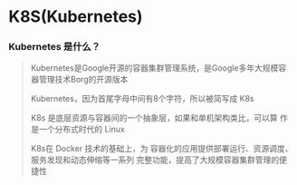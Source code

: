 # K8S(Kubernetes)

### Kubernetes 是什么？

> Kubernetes是Google开源的容器集群管理系统，是Google多年⼤规模容器管理技术Borg的开源版本
>
> Kubernetes，因为首尾字母中间有8个字符，所以被简写成 K8s
>
> K8s 是底层资源与容器间的一个抽象层，如果和单机架构类比，可以算 作是一个分布式时代的 Linux
>
> K8s在 Docker 技术的基础上，为 容器化的应用提供部署运行、资源调度、服务发现和动态伸缩等一系列 完整功能，提高了大规模容器集群管理的便捷性

